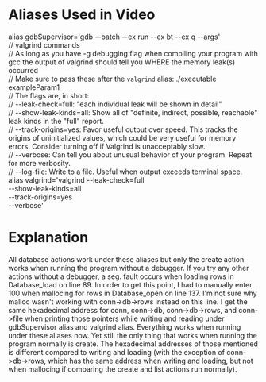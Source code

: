 # Aliases Used in Video

alias gdbSupervisor='gdb --batch --ex run --ex bt --ex q --args'  
// valgrind commands  
// As long as you have -g debugging flag when compiling your program with gcc the output of valgrind should tell you WHERE the memory leak(s) occurred  
// Make sure to pass these after the `valgrind` alias: ./executable exampleParam1  
// The flags are, in short:  
//    --leak-check=full: "each individual leak will be shown in detail"  
//    --show-leak-kinds=all: Show all of "definite, indirect, possible, reachable" leak kinds in the "full" report.  
//    --track-origins=yes: Favor useful output over speed. This tracks the origins of uninitialized values, which could be very useful for memory errors. Consider turning off if Valgrind is unacceptably slow.  
//    --verbose: Can tell you about unusual behavior of your program. Repeat for more verbosity.  
//    --log-file: Write to a file. Useful when output exceeds terminal space.  
alias valgrind='valgrind --leak-check=full \
         --show-leak-kinds=all \
         --track-origins=yes \
         --verbose'  


# Explanation

All database actions work under these aliases but only the create action works when running the program without a debugger. If you try any other actions without a debugger, a seg. fault occurs when loading rows in Database_load on line 89. In order to get this point, I had to manually enter 100 when mallocing for rows in Database_open on line 137. I'm not sure why malloc wasn't working with conn->db->rows instead on this line. I get the same hexadecimal address for conn, conn->db, conn->db->rows, and conn->file when printing those pointers while writing and reading under gdbSupervisor alias and valgrind alias. Everything works when running under these aliases now. Yet still the only thing that works when running the program normally is create. The hexadecimal addresses of those mentioned is different compared to writing and loading (with the exception of conn->db->rows, which has the same address when writing and loading, but not when mallocing if comparing the create and list actions run normally).
